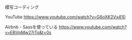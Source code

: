 模写コーディング

YouTube
https://www.youtube.com/watch?v=G6oXK2Vx410


Airbnb - Sassを使っている
https://www.youtube.com/watch?v=EBVpMw27rTo&t=0s

